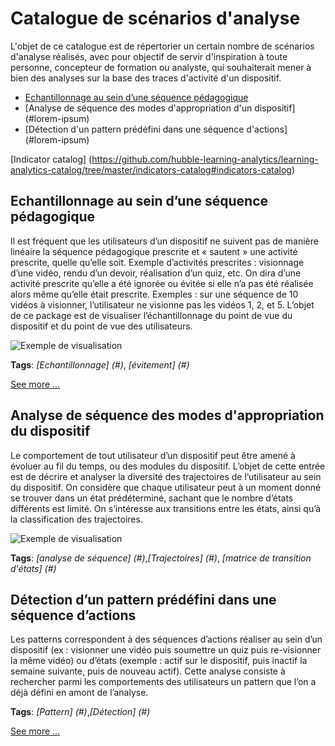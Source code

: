 # Catalogue de scénarios d'analyse

L'objet de ce catalogue est de répertorier un certain nombre de scénarios d'analyse réalisés, avec pour objectif de servir d'inspiration à toute personne, concepteur de formation ou analyste, qui souhaiterait mener à bien des analyses sur la base des traces d'activité d'un dispositif.


* [Echantillonnage au sein d’une séquence pédagogique](#echantillonnage-au-sein-dune-séquence-pédagogique)
* [Analyse de séquence des modes d'appropriation d'un dispositif] (#lorem-ipsum)
* [Détection d'un pattern prédéfini dans une séquence d'actions] (#lorem-ipsum)

[Indicator catalog] (https://github.com/hubble-learning-analytics/learning-analytics-catalog/tree/master/indicators-catalog#indicators-catalog)

## Echantillonnage au sein d’une séquence pédagogique
Il est fréquent que les utilisateurs d’un dispositif ne suivent pas de manière linéaire la séquence pédagogique prescrite et « sautent » une activité prescrite, quelle qu’elle soit. Exemple d’activités prescrites : visionnage d’une vidéo, rendu d’un devoir, réalisation d’un quiz, etc. On dira d’une activité prescrite qu’elle a été ignorée ou évitée si elle n’a pas été réalisée alors même qu’elle était prescrite. Exemples : sur une séquence de 10 vidéos à visionner, l’utilisateur ne visionne pas les vidéos 1, 2, et 5. L’objet de ce package est de visualiser l’échantillonnage du point de vue du dispositif et du point de vue des utilisateurs. 

![Exemple de visualisation](https://cloud.githubusercontent.com/assets/4588154/15217738/2ed06e3a-185d-11e6-9548-2f1d8a6060d4.png)

**Tags**: *[Echantillonnage] (#)*, *[évitement] (#)*

[See more ...](https://github.com/hubble-learning-analytics/learning-analytics-catalog/blob/master/echantillonnage-au-sein-d-une-sequence-pedagogique/README.md#echantillonnage-au-sein-dune-séquence-pédagogique)

## Analyse de séquence des modes d'appropriation du dispositif
Le comportement de tout utilisateur d’un dispositif peut être amené à évoluer au fil du temps, ou des modules du dispositif. L’objet de cette entrée est de décrire et analyser la diversité des trajectoires de l’utilisateur au sein du dispositif. On considère que chaque utilisateur peut à un moment donné se trouver dans un état prédéterminé, sachant que le nombre d’états différents est limité. On s’intéresse aux transitions entre les états, ainsi qu’à la classification des trajectoires.

![Exemple de visualisation](http://www.piloter.org/excel/images/h10.jpg)

**Tags**: *[analyse de séquence] (#)*,*[Trajectoires] (#)*, *[matrice de transition d'états] (#)*

## Détection d’un pattern prédéfini dans une séquence d’actions
Les patterns correspondent à des séquences d’actions réaliser au sein d’un dispositif (ex : visionner une vidéo  puis soumettre un quiz puis re-visionner la même vidéo) ou d’états (exemple : actif sur le dispositif, puis inactif la semaine suivante, puis de nouveau actif). Cette analyse consiste à rechercher parmi les comportements des utilisateurs un pattern que l’on a déjà défini en amont de l’analyse. 

**Tags**: *[Pattern] (#)*,*[Détection] (#)*


[See more ...](#)
